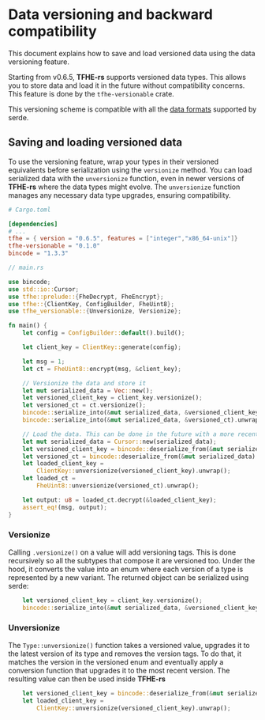 # Data versioning and backward compatibility

This document explains how to save and load versioned data using the data versioning feature.

Starting from v0.6.5, **TFHE-rs** supports versioned data types. This allows you to store data and load it in the future without compatibility concerns. This feature is done by the `tfhe-versionable` crate.

This versioning scheme is compatible with all the [data formats](https://serde.rs/#data-formats) supported by serde.

## Saving and loading versioned data

To use the versioning feature, wrap your types in their versioned equivalents before serialization using the `versionize` method.
You can load serialized data with the `unversionize` function, even in newer versions of **TFHE-rs** where the data types might evolve. The `unversionize` function manages any necessary data type upgrades, ensuring compatibility.

```toml
# Cargo.toml

[dependencies]
# ...
tfhe = { version = "0.6.5", features = ["integer","x86_64-unix"]}
tfhe-versionable = "0.1.0"
bincode = "1.3.3"
```

```rust
// main.rs

use bincode;
use std::io::Cursor;
use tfhe::prelude::{FheDecrypt, FheEncrypt};
use tfhe::{ClientKey, ConfigBuilder, FheUint8};
use tfhe_versionable::{Unversionize, Versionize};

fn main() {
    let config = ConfigBuilder::default().build();

    let client_key = ClientKey::generate(config);

    let msg = 1;
    let ct = FheUint8::encrypt(msg, &client_key);

    // Versionize the data and store it
    let mut serialized_data = Vec::new();
    let versioned_client_key = client_key.versionize();
    let versioned_ct = ct.versionize();
    bincode::serialize_into(&mut serialized_data, &versioned_client_key).unwrap();
    bincode::serialize_into(&mut serialized_data, &versioned_ct).unwrap();

    // Load the data. This can be done in the future with a more recent version of tfhe-rs
    let mut serialized_data = Cursor::new(serialized_data);
    let versioned_client_key = bincode::deserialize_from(&mut serialized_data).unwrap();
    let versioned_ct = bincode::deserialize_from(&mut serialized_data).unwrap();
    let loaded_client_key =
        ClientKey::unversionize(versioned_client_key).unwrap();
    let loaded_ct =
        FheUint8::unversionize(versioned_ct).unwrap();

    let output: u8 = loaded_ct.decrypt(&loaded_client_key);
    assert_eq!(msg, output);
}
```

### Versionize

Calling `.versionize()` on a value will add versioning tags. This is done recursively so all the subtypes that compose it are versioned too. Under the hood, it converts the value into an enum where each version of a type is represented by a new variant. The returned object can be serialized using serde:

```Rust
    let versioned_client_key = client_key.versionize();
    bincode::serialize_into(&mut serialized_data, &versioned_client_key).unwrap();
```

### Unversionize

The `Type::unversionize()` function takes a versioned value, upgrades it to the latest version of its type and removes the version tags. To do that, it matches the version in the versioned enum and eventually apply a conversion function that upgrades it to the most recent version. The resulting value can then be used inside **TFHE-rs**

```Rust
    let versioned_client_key = bincode::deserialize_from(&mut serialized_data).unwrap();
    let loaded_client_key =
        ClientKey::unversionize(versioned_client_key).unwrap();
```
